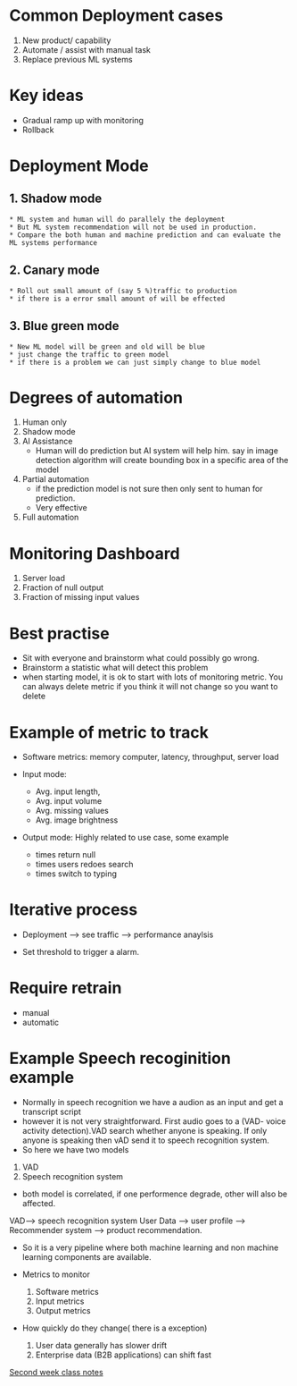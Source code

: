 # Common Deployment cases
1. New product/ capability
2. Automate / assist with manual task
3. Replace previous ML systems


# Key ideas 
* Gradual ramp up with monitoring
* Rollback

# Deployment Mode

## 1. Shadow mode
    * ML system and human will do parallely the deployment
    * But ML system recommendation will not be used in production.
    * Compare the both human and machine prediction and can evaluate the ML systems performance

## 2. Canary mode
    * Roll out small amount of (say 5 %)traffic to production 
    * if there is a error small amount of will be effected

## 3. Blue green mode
    * New ML model will be green and old will be blue
    * just change the traffic to green model
    * if there is a problem we can just simply change to blue model

# Degrees of automation

1. Human only 
2. Shadow mode
3. AI Assistance
    * Human will do prediction but AI system will help him. say in image detection algorithm will create bounding box in a specific area of the model
4. Partial automation
    * if the prediction model is not sure then only sent to human for prediction.
    * Very effective
5. Full automation

# Monitoring Dashboard

1. Server load
2. Fraction of null output
3. Fraction of missing input values

# Best practise
* Sit with everyone and brainstorm what could possibly go wrong.
* Brainstorm a statistic what will detect this problem
* when starting model, it is ok to start with lots of monitoring metric. You can always delete metric if you think it will not change so you want to delete

# Example of metric to track
* Software metrics: memory computer, latency, throughput, server load

* Input mode: 
    * Avg. input length,
    * Avg. input volume
    * Avg. missing values
    * Avg. image brightness	

* Output mode: Highly related to use case, some example
    * times return null
    * times users redoes search
    * times switch to typing

# Iterative process
* Deployment --> see traffic --> performance anaylsis

* Set threshold to trigger a alarm.

# Require retrain

* manual 
* automatic

# Example Speech recoginition example
* Normally in speech recognition we have a audion as an input and get a transcript script
* however it is not very straightforward. First audio goes to a (VAD- voice activity detection).VAD search whether anyone is speaking. If only anyone is speaking then vAD send it to speech recognition system.
* So here we have two models 
1. VAD
2. Speech recognition system
* both model is correlated, if one performence degrade, other will also be affected.

VAD--> speech recognition system
User Data --> user profile --> Recommender system --> product recommendation.

* So it is a very pipeline where both machine learning and non machine learning components are available. 
* Metrics to monitor
    1. Software metrics
    2. Input metrics
    3. Output metrics

* How quickly do they change( there is a exception)
    1. User data generally has slower drift
    2. Enterprise data (B2B applications) can shift fast

[Second week class notes](https://hasangoni.github.io/2021/06/30/Introduction_ml_in_production_week2.html)
